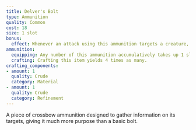 ```yaml
---
title: Delver's Bolt
type: Ammunition
quality: Common
cost: 18
size: 1 slot
bonus:
  effect: Whenever an attack using this ammunition targets a creature, the attacker chooses one between current SHP, current DHP, and current stamina. It learns the chosen characteristic about the targeted creature.
ammunition:
  equipping: Any number of this ammunition accumulatively takes up 1 slot. It can be equipped into a creature's back slot or waist slot.
  crafting: Crafting this item yields 4 times as many.
crafting_components:
- amount: 1
  quality: Crude
  category: Material
- amount: 1
  quality: Crude
  category: Refinement
---
```

A piece of crossbow ammunition designed to gather information on its targets, giving it much more purpose than a basic bolt.